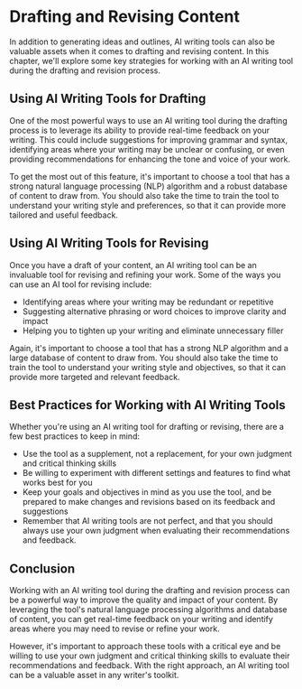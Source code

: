 Drafting and Revising Content
==============================================================

In addition to generating ideas and outlines, AI writing tools can also be valuable assets when it comes to drafting and revising content. In this chapter, we'll explore some key strategies for working with an AI writing tool during the drafting and revision process.

Using AI Writing Tools for Drafting
-----------------------------------

One of the most powerful ways to use an AI writing tool during the drafting process is to leverage its ability to provide real-time feedback on your writing. This could include suggestions for improving grammar and syntax, identifying areas where your writing may be unclear or confusing, or even providing recommendations for enhancing the tone and voice of your work.

To get the most out of this feature, it's important to choose a tool that has a strong natural language processing (NLP) algorithm and a robust database of content to draw from. You should also take the time to train the tool to understand your writing style and preferences, so that it can provide more tailored and useful feedback.

Using AI Writing Tools for Revising
-----------------------------------

Once you have a draft of your content, an AI writing tool can be an invaluable tool for revising and refining your work. Some of the ways you can use an AI tool for revising include:

* Identifying areas where your writing may be redundant or repetitive
* Suggesting alternative phrasing or word choices to improve clarity and impact
* Helping you to tighten up your writing and eliminate unnecessary filler

Again, it's important to choose a tool that has a strong NLP algorithm and a large database of content to draw from. You should also take the time to train the tool to understand your writing style and objectives, so that it can provide more targeted and relevant feedback.

Best Practices for Working with AI Writing Tools
------------------------------------------------

Whether you're using an AI writing tool for drafting or revising, there are a few best practices to keep in mind:

* Use the tool as a supplement, not a replacement, for your own judgment and critical thinking skills
* Be willing to experiment with different settings and features to find what works best for you
* Keep your goals and objectives in mind as you use the tool, and be prepared to make changes and revisions based on its feedback and suggestions
* Remember that AI writing tools are not perfect, and that you should always use your own judgment when evaluating their recommendations and feedback.

Conclusion
----------

Working with an AI writing tool during the drafting and revision process can be a powerful way to improve the quality and impact of your content. By leveraging the tool's natural language processing algorithms and database of content, you can get real-time feedback on your writing and identify areas where you may need to revise or refine your work.

However, it's important to approach these tools with a critical eye and be willing to use your own judgment and critical thinking skills to evaluate their recommendations and feedback. With the right approach, an AI writing tool can be a valuable asset in any writer's toolkit.
